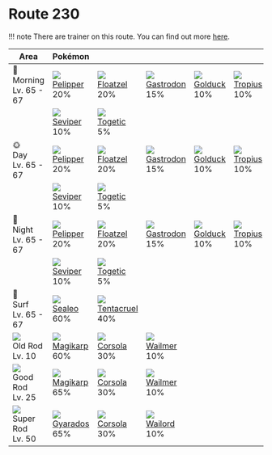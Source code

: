 # Route 230

!!! note
    There are trainer on this route. You can find out more [here](../../trainer_changes/route_230/).


Area                                  | Pokémon                       | &nbsp;                          | &nbsp;                         | &nbsp;                       | &nbsp;                       | &nbsp;
---                                   | ---                           | ---                             | ---                            | ---                          | ---                          | ---
🌅<br>Morning<br>Lv. 65 - 67           | ![][279]<br>[Pelipper]<br>20% | ![][419]<br>[Floatzel]<br>20%   | ![][423]<br>[Gastrodon]<br>15% | ![][055]<br>[Golduck]<br>10% | ![][357]<br>[Tropius]<br>10% | ![][335]<br>[Zangoose]<br>10%
&nbsp;                                | ![][336]<br>[Seviper]<br>10%  | ![][176]<br>[Togetic]<br>5%     | &nbsp;                         | &nbsp;                       | &nbsp;                       | &nbsp;
🌞<br>Day<br>Lv. 65 - 67               | ![][279]<br>[Pelipper]<br>20% | ![][419]<br>[Floatzel]<br>20%   | ![][423]<br>[Gastrodon]<br>15% | ![][055]<br>[Golduck]<br>10% | ![][357]<br>[Tropius]<br>10% | ![][335]<br>[Zangoose]<br>10%
&nbsp;                                | ![][336]<br>[Seviper]<br>10%  | ![][176]<br>[Togetic]<br>5%     | &nbsp;                         | &nbsp;                       | &nbsp;                       | &nbsp;
🌙<br>Night<br>Lv. 65 - 67             | ![][279]<br>[Pelipper]<br>20% | ![][419]<br>[Floatzel]<br>20%   | ![][423]<br>[Gastrodon]<br>15% | ![][055]<br>[Golduck]<br>10% | ![][357]<br>[Tropius]<br>10% | ![][335]<br>[Zangoose]<br>10%
&nbsp;                                | ![][336]<br>[Seviper]<br>10%  | ![][176]<br>[Togetic]<br>5%     | &nbsp;                         | &nbsp;                       | &nbsp;                       | &nbsp;
🌊<br>Surf<br>Lv. 65 - 67              | ![][364]<br>[Sealeo]<br>60%   | ![][073]<br>[Tentacruel]<br>40% | &nbsp;                         | &nbsp;                       | &nbsp;                       | &nbsp;
![][old-rod]<br>Old Rod<br>Lv. 10     | ![][129]<br>[Magikarp]<br>60% | ![][222]<br>[Corsola]<br>30%    | ![][320]<br>[Wailmer]<br>10%   | &nbsp;                       | &nbsp;                       | &nbsp;
![][good-rod]<br>Good Rod<br>Lv. 25   | ![][129]<br>[Magikarp]<br>65% | ![][222]<br>[Corsola]<br>30%    | ![][320]<br>[Wailmer]<br>10%   | &nbsp;                       | &nbsp;                       | &nbsp;
![][super-rod]<br>Super Rod<br>Lv. 50 | ![][130]<br>[Gyarados]<br>65% | ![][222]<br>[Corsola]<br>30%    | ![][321]<br>[Wailord]<br>10%   | &nbsp;                       | &nbsp;                       | &nbsp;

[Golduck]: ../../pokemon_changes/055/
[Tentacruel]: ../../pokemon_changes/073/
[Magikarp]: ../../pokemon_changes/129/
[Gyarados]: ../../pokemon_changes/130/
[Togetic]: ../../pokemon_changes/176/
[Corsola]: ../../pokemon_changes/222/
[Pelipper]: ../../pokemon_changes/279/
[Wailmer]: ../../pokemon_changes/320/
[Wailord]: ../../pokemon_changes/321/
[Zangoose]: ../../pokemon_changes/335/
[Seviper]: ../../pokemon_changes/336/
[Tropius]: ../../pokemon_changes/357/
[Sealeo]: ../../pokemon_changes/364/
[Floatzel]: ../../pokemon_changes/419/
[Gastrodon]: ../../pokemon_changes/423/
[good-rod]: ../img/items/good-rod.png
[old-rod]: ../img/items/old-rod.png
[super-rod]: ../img/items/super-rod.png
[055]: ../img/pokemon/055.png
[073]: ../img/pokemon/073.png
[129]: ../img/pokemon/129.png
[130]: ../img/pokemon/130.png
[176]: ../img/pokemon/176.png
[222]: ../img/pokemon/222.png
[279]: ../img/pokemon/279.png
[320]: ../img/pokemon/320.png
[321]: ../img/pokemon/321.png
[335]: ../img/pokemon/335.png
[336]: ../img/pokemon/336.png
[357]: ../img/pokemon/357.png
[364]: ../img/pokemon/364.png
[419]: ../img/pokemon/419.png
[423]: ../img/pokemon/423.png
